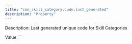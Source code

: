 ```yaml
---
title: "cmn_skill_category.code.last_generated"
description: "Property"
---
```


Description: Last generated unique code for Skill Categories

Value: ``